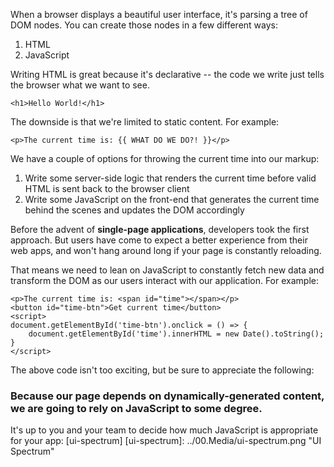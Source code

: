 When a browser displays a beautiful user interface, it's parsing a tree of DOM nodes. You can create those nodes in a few different ways:

1. HTML
2. JavaScript

Writing HTML is great because it's declarative -- the code we write just tells the browser what we want to see.

```
<h1>Hello World!</h1>
```
The downside is that we're limited to static content. For example:
```
<p>The current time is: {{ WHAT DO WE DO?! }}</p>
```
We have a couple of options for throwing the current time into our markup:
1. Write some server-side logic that renders the current time before valid HTML is sent back to the browser client
2. Write some JavaScript on the front-end that generates the current time behind the scenes and updates the DOM accordingly

Before the advent of __single-page applications__, developers took the first approach. But users have come to expect a better experience from their web apps, and won't hang around long if your page is constantly reloading.

That means we need to lean on JavaScript to constantly fetch new data and transform the DOM as our users interact with our application. For example:

```
<p>The current time is: <span id="time"></span></p>
<button id="time-btn">Get current time</button>
<script>
document.getElementById('time-btn').onclick = () => {
    document.getElementById('time').innerHTML = new Date().toString();
}
</script>
```
The above code isn't too exciting, but be sure to appreciate the following:
### Because our page depends on dynamically-generated content, we are going to rely on JavaScript to some degree.
It's up to you and your team to decide how much JavaScript is appropriate for your app:
[ui-spectrum]
[ui-spectrum]: ../00.Media/ui-spectrum.png "UI Spectrum"